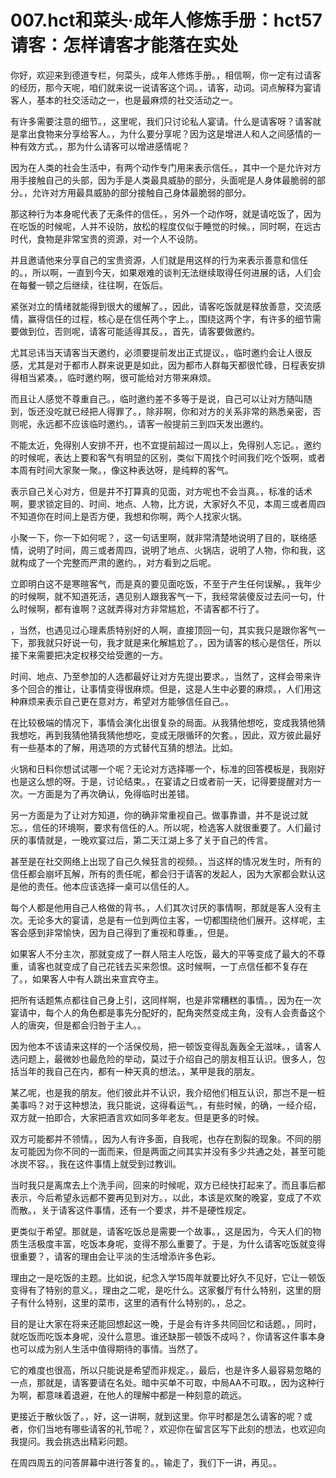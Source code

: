 # 007.hct和菜头·成年人修炼手册：hct57 请客：怎样请客才能落在实处 

你好，欢迎来到德道专栏，何菜头，成年人修炼手册。，相信啊，你一定有过请客的经历，那今天呢，咱们就来说一说请客这个词。，请客，动词。词点解释为宴请客人，基本的社交活动之一，也是最麻烦的社交活动之一。

有许多需要注意的细节。，这里呢，我们只讨论私人宴请。什么是请客呀？请客就是拿出食物来分享给客人。，为什么要分享呢？因为这是增进人和人之间感情的一种有效方式。，那为什么请客可以增进感情呢？

因为在人类的社会生活中，有两个动作专门用来表示信任。，其中一个是允许对方用手接触自己的头部，因为手是人类最具威胁的部分，头面呢是人身体最脆弱的部分。，允许对方用最具威胁的部分接触自己身体最脆弱的部分。

那这种行为本身呢代表了无条件的信任。，另外一个动作呀，就是请吃饭了，因为在吃饭的时候呢，人并不设防，放松的程度仅似于睡觉的时候。，同时啊，在远古时代，食物是非常宝贵的资源，对一个人不设防。

并且邀请他来分享自己的宝贵资源，人们就是用这样的行为来表示善意和信任的。，所以啊，一直到今天，如果艰难的谈判无法继续取得任何进展的话，人们会在每餐一顿之后继续，往往啊，在饭后。

紧张对立的情绪就能得到很大的缓解了。，因此，请客吃饭就是释放善意，交流感情，赢得信任的过程，核心是在信任两个字上。，围绕这两个字，有许多的细节需要做到位，否则呢，请客可能适得其反。，首先，请客要做邀约。

尤其忌讳当天请客当天邀约，必须要提前发出正式提议。，临时邀约会让人很反感，尤其是对于都市人群来说更是如此，因为都市人群每天都很忙碌，日程表安排得相当紧凑。，临时邀约啊，很可能给对方带来麻烦。

而且让人感觉不尊重自己。，临时邀约差不多等于是说，自己可以让对方随叫随到，饭还没吃就已经把人得罪了。，除非啊，你和对方的关系非常的熟悉亲密，否则呢，永远都不应该临时邀约。，请客一般提前三到四天发出邀约。

不能太近，免得别人安排不开，也不宜提前超过一周以上，免得别人忘记。，邀约的时候呢，表达上要和客气有明显的区别，类似下周找个时间我们吃个饭啊，或者本周有时间大家聚一聚。，像这种表达呀，是纯粹的客气。

表示自己关心对方，但是并不打算真的见面，对方呢也不会当真。，标准的话术啊，要求锁定目的、时间、地点、人物，比方说，大家好久不见，本周三或者周四不知道你在时间上是否方便，我想和你啊，两个人找家火锅。

小聚一下，你一下如何呢？，这一句话里啊，就非常清楚地说明了目的，联络感情，说明了时间，周三或者周四，说明了地点、火锅店，说明了人物，你和我，这就构成了一个完整而严肃的邀约。，对方看到之后呢。

立即明白这不是寒暄客气，而是真的要见面吃饭，不至于产生任何误解。，我年少的时候啊，就不知道死活，遇见别人跟我客气一下，我经常装傻反过去问一句，什么时候啊，都有谁啊？这就弄得对方非常尴尬，不请客都不行了。

，当然，也遇见过心理素质特别好的人啊，直接顶回一句，其实我只是跟你客气一下，那我就只好说一句，我才就是来化解尴尬了。，因为请客的核心是信任，所以接下来需要把决定权移交给受邀的一方。

时间、地点、乃至参加的人选都最好让对方先提出要求。，当然了，这样会带来许多个回合的推让，让事情变得很麻烦。但是，这是人生中必要的麻烦。，人们用这种麻烦来表示自己更在意对方，希望对方能够信任自己。。

在比较极端的情况下，事情会演化出很复杂的局面。从我猜他想吃，变成我猜他猜我想吃，再到我猜他猜我猜他想吃，变成无限循环的欠套。，因此，双方彼此最好有一些基本的了解，用选项的方式替代互猜的想法。比如。

火锅和日料你想试试哪一个呢？无论对方选择哪一个，标准的回答模板是，我刚好也是这么想的呀。于是，讨论结束。，在宴请之日或者前一天，记得要提醒对方一次。一方面是为了再次确认，免得临时出差错。

另一方面是为了让对方知道，你的确非常重视自己。做事靠谱，并不是说过就忘。，信任的环境啊，要求有信任的人。所以呢，检选客人就很重要了。人们最讨厌的事情就是，一晚欢宴过后，第二天江湖上多了关于自己的传言。

甚至是在社交网络上出现了自己久候狂言的视频。，当这样的情况发生时，所有的信任都会崩坏瓦解，所有的责任呢，都会归于请客的发起人，因为大家都会默认这是他的责任。他本应该选择一桌可以信任的人。

每个人都是他用自己人格做的背书。，人们其次讨厌的事情啊，那就是客人没有主次。无论多大的宴请，总是有一位到两位主客，一切都围绕他们展开。这样呢，主客会感到非常愉快，因为自己得到了重视和尊重。，但是。

如果客人不分主次，那就变成了一群人陪主人吃饭，最大的平等变成了最大的不尊重，请客也就变成了自己花钱去买来怨恨。这时候啊，一丁点信任都不复存在了。，如果客人中有人跳出来宣宾夺主。

把所有话题焦点都往自己身上引，这同样啊，也是非常糟糕的事情。，因为在一次宴请中，每个人的角色都是事先分配好的，配角突然变成主角，没有人会责备这个人的唐突，但是都会归咎于主人。。

因为他本不该请来这样的一个活保佼局，把一顿饭变得乱轰轰全无滋味。，请客人选问题上，最微妙也最危险的举动，莫过于介绍自己的朋友相互认识。很多人，包括当年的我自己在内，都有一种天真的想法。，某甲是我的朋友。

某乙呢，也是我的朋友。他们彼此并不认识，我介绍他们相互认识，那岂不是一桩美事吗？对于这种想法，我只能说，这得看运气。，有些时候，的确，一经介绍，双方就一拍即合，大家把酒言欢如同多年老友。但是更多的时候。

双方可能都并不领情。，因为人有许多面，自我呢，也存在割裂的现象。不同的朋友可能因为你不同的一面而来，但是两面之间其实并没有多少共通之处，甚至可能冰炭不容。，我在这件事情上就受到过教训。

当时我只是离席去上个洗手间，回来的时候呢，双方已经快打起来了。而且事后都表示，今后希望永远都不要再见到对方。，以此，本该是欢聚的晚宴，变成了不欢而散。，关于请客这件事情，还有一个要求，并不是硬性规定。

更类似于希望。那就是，请客吃饭总是需要一个故事。，这是因为，今天人们的物质生活极度丰富，吃饭本身呢，变得不那么重要了。于是，为什么请客吃饭就变得很重要？，请客的理由会让平淡的生活增添许多色彩。

理由之一是吃饭的主题。比如说，纪念入学15周年就要比好久不见好，它让一顿饭变得有了特别的意义。，理由之二呢，是吃什么。这家餐厅有什么特别，这里的厨子有什么特别，这里的菜市，这里的酒有什么特别的。，总之。

目的是让大家在将来还能回想起这一晚，于是会有许多共同回忆和话题。，同时，就吃饭而吃饭本身呢，没什么意思。谁还缺那一顿饭不成吗？，你请客这件事本身也可以成为别人生活中值得期待的事情。当然了。

它的难度也很高，所以只能说是希望而非规定。，最后，也是许多人最容易忽略的一点，那就是，请客要请在名处。暗中买单不可取，中局AA不可取。，因为这种行为啊，都意味着退避，在他人的理解中都是一种刻意的疏远。

更接近于散伙饭了。，好，这一讲啊，就到这里。你平时都是怎么请客的呢？或者，你们当地有哪些请客的礼节呢？，欢迎你在留言区写下此刻的想法，也欢迎向我提问。我会挑选出精彩问题。

在周四周五的问答屏幕中进行答复的。，输走了，我们下一讲，再见。。